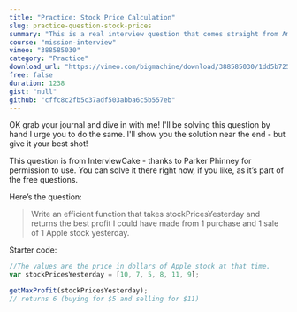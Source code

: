 ```yaml
---
title: "Practice: Stock Price Calculation"
slug: practice-question-stock-prices
summary: "This is a real interview question that comes straight from Amazon. You'll be writing this one by hand so remember your strategies."
course: "mission-interview"
vimeo: "388585030"
category: "Practice"
download_url: "https://vimeo.com/bigmachine/download/388585030/1dd5b72552"
free: false
duration: 1238
gist: "null"
github: "cffc8c2fb5c37adf503abba6c5b557eb"
---
```


OK grab your journal and dive in with me! I'll be solving this question by hand I urge you to do the same. I'll show you the solution near the end - but give it your best shot!

This question is from InterviewCake - thanks to Parker Phinney for permission to use. You can solve it there right now, if you like, as it’s part of the free questions.

Here’s the question:

> Write an efficient function that takes stockPricesYesterday and returns the best profit I could have made from 1 purchase and 1 sale of 1 Apple stock yesterday.

Starter code:

```js
//The values are the price in dollars of Apple stock at that time.
var stockPricesYesterday = [10, 7, 5, 8, 11, 9];

getMaxProfit(stockPricesYesterday);
// returns 6 (buying for $5 and selling for $11)
```
